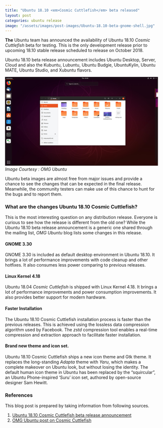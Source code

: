 ```yaml
---
title: "Ubuntu 18.10 <em>Cosmic Cuttlefish</em> beta released"
layout: post
categories: ubuntu release
image: "/assets/images/post-images/Ubuntu-18.10-beta-gnome-shell.jpg"
---
```


**The** Ubuntu team has announced the availability of Ubuntu 18.10 *Cosmic Cuttlefish* beta for testing. This is the only development release prior to upcoming 18.10 stable release scheduled to release on October 2018.

Ubuntu 18.10 beta release announcement includes Ubuntu Desktop, Server, Cloud and also the Kubuntu, Lubuntu, Ubuntu
Budgie, UbuntuKylin, Ubuntu MATE, Ubuntu Studio, and Xubuntu flavors.

![Preview of Ubuntu 18.10 Overview](/assets/images/post-images/Ubuntu-18.10-beta-gnome-shell.jpg)
*Image Courtesy : OMG Ubuntu*

Ubuntu beta images are almost free from major issues and provide a chance to see the changes that can be expected in the final release. Meanwhile, the community testers can make use of this chance to hunt for the bugs and to report them.

### What are the changes Ubuntu 18.10 Cosmic Cuttlefish?
This is the most interesting question on any distribution release. Everyone is curious to see how the release is different from the old one? While the Ubuntu 18.10 beta release announcement is a generic one shared through the mailing list, *OMG Ubuntu* blog lists some changes in this release.

#### GNOME 3.30
GNOME 3.30 is included as default desktop environment in Ubuntu 18.10. It brings a lot of performance improvements with code cleanup and other hotfixes. It also consumes less power comparing to previous releases.

#### Linux Kernel 4.18
Ubuntu 18.04 *Cosmic Cuttlefish* is shipped with Linux Kernel 4.18. It brings a lot of performance improvements and power consumption improvements. It also provides better support for modern hardware.

#### Faster Installation
The Ubuntu 18.10 Cosmic Cuttlefish installation process is faster than the previous releases. This is achieved using the lossless data compression algorithm used by Facebook. The *zstd* compression tool enables a real-time compression and extraction approach to facilitate faster installation.

#### Brand new theme and icon set.
Ubuntu 18.10 Cosmic Cuttlefish ships a new icon theme and Gtk theme. It replaces the long-standing *Adapta* theme with *Yaru*, which makes a complete makeover on Ubuntu look, but without losing the identity. The default human icon theme in Ubuntu has been replaced by the  “squircular”, an Ubuntu Phone-inspired ‘Suru’ icon set, authored by open-source designer Sam Hewitt.

### References
This blog post is prepared by taking information from following sources.
1. [Ubuntu 18.10 Cosmic Cuttlefish beta release announcement](https://lists.ubuntu.com/archives/ubuntu-release/2018-September/004601.html)
2. [OMG Ubuntu post on Cosmic Cuttlefish](https://www.omgubuntu.co.uk/2018/09/ubuntu-18-10-beta-download-out)
